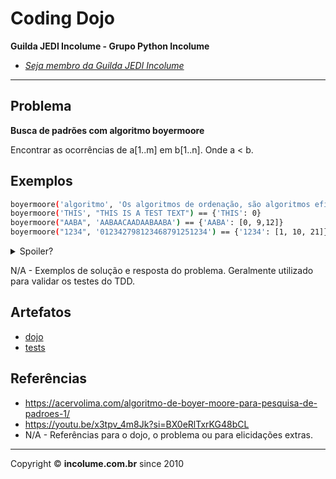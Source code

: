# Coding Dojo

**Guilda JEDI Incolume - Grupo Python Incolume**

- _[Seja membro da Guilda JEDI Incolume](https://discord.gg/eBNamXVtBW)_

---

## Problema

**Busca de padrões com algoritmo boyermoore**

Encontrar as ocorrências de a[1..m] em b[1..n]. Onde a < b.

## Exemplos

```bash
boyermoore('algoritmo', 'Os algoritmos de ordenação, são algoritmos eficazes.') == {'algoritmo': 3}
boyermoore('THIS', "THIS IS A TEST TEXT") == {'THIS': 0}
boyermoore("AABA", 'AABAACAADAABAABA') == {'AABA': [0, 9,12]}
boyermoore("1234", '012342798123468791251234') == {'1234': [1, 10, 21]}
```
<details> 
  <summary>Spoiler?</summary> 
   Considerar em caso de fatoração:

    > modo pythônico
    > sem condicionais 
    > estruturas performáticas
    > redução de complexidade ciclomática 
    > análise assintótica de algoritmos (big O)

</details>

N/A - Exemplos de solução e resposta do problema. Geralmente utilizado para validar os testes do TDD.

## Artefatos

- [dojo](dojo.py)
- [tests](test_YYYYMMDD.py)


## Referências
- https://acervolima.com/algoritmo-de-boyer-moore-para-pesquisa-de-padroes-1/
- https://youtu.be/x3tpv_4m8Jk?si=BX0eRlTxrKG48bCL
- N/A - Referências para o dojo, o problema ou para elicidações extras.

---

Copyright &copy; **incolume.com.br** since 2010 